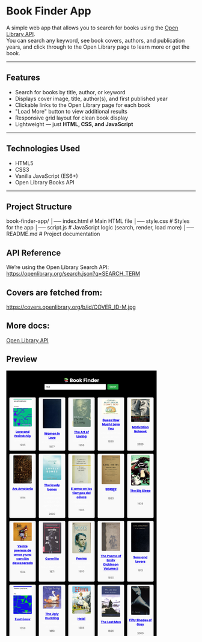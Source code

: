  # Book Finder App

A simple web app that allows you to search for books using the [Open Library API](https://openlibrary.org/developers/api).  
You can search any keyword, see book covers, authors, and publication years, and click through to the Open Library page to learn more or get the book.

---

## Features
- Search for books by title, author, or keyword  
- Displays cover image, title, author(s), and first published year  
- Clickable links to the Open Library page for each book  
- "Load More" button to view additional results  
- Responsive grid layout for clean book display  
- Lightweight — just **HTML, CSS, and JavaScript**  

---

## Technologies Used
- HTML5  
- CSS3  
- Vanilla JavaScript (ES6+)  
- Open Library Books API  

---

## Project Structure
book-finder-app/
│── index.html # Main HTML file
│── style.css # Styles for the app
│── script.js # JavaScript logic (search, render, load more)
│── README.md # Project documentation

## API Reference
We’re using the Open Library Search API:
https://openlibrary.org/search.json?q=SEARCH_TERM

## Covers are fetched from:
https://covers.openlibrary.org/b/id/COVER_ID-M.jpg

## More docs: 
<a href="https://openlibrary.org/developers/api">Open Library API</a>

## Preview
<img src="/assets/snapshot.png" alt="snapshot Preview" width="400">
